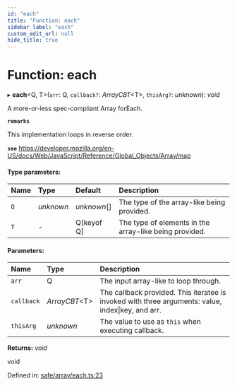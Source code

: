 ```yaml
---
id: "each"
title: "Function: each"
sidebar_label: "each"
custom_edit_url: null
hide_title: true
---
```


# Function: each

▸ **each**<Q, T\>(`arr`: Q, `callback?`: *ArrayCBT*<T\>, `thisArg?`: *unknown*): *void*

A more-or-less spec-compliant Array forEach.

**`remarks`** 

This implementation loops in reverse order.

**`see`** https://developer.mozilla.org/en-US/docs/Web/JavaScript/Reference/Global_Objects/Array/map

#### Type parameters:

Name | Type | Default | Description |
:------ | :------ | :------ | :------ |
`Q` | *unknown* | *unknown*[] | The type of the array-like being provided.   |
`T` | - | Q[keyof Q] | The type of elements in the array-like being provided.    |

#### Parameters:

Name | Type | Description |
:------ | :------ | :------ |
`arr` | Q | The input array-like to loop through.   |
`callback` | *ArrayCBT*<T\> | The callback provided.                   This iteratee is invoked with three arguments: value, index\|key, and arr.   |
`thisArg` | *unknown* | The value to use as `this` when executing callback.    |

**Returns:** *void*

void

Defined in: [safe/array/each.ts:23](https://github.com/diced/hikidashi/blob/ec4e1b9/src/safe/array/each.ts#L23)

